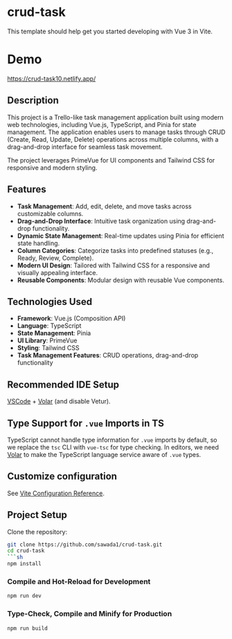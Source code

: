 # crud-task

This template should help get you started developing with Vue 3 in Vite.

# Demo
https://crud-task10.netlify.app/

## Description

This project is a Trello-like task management application built using modern web technologies, including Vue.js, TypeScript, and Pinia for state management. The application enables users to manage tasks through CRUD (Create, Read, Update, Delete) operations across multiple columns, with a drag-and-drop interface for seamless task movement. 

The project leverages PrimeVue for UI components and Tailwind CSS for responsive and modern styling.

## Features

- **Task Management**: Add, edit, delete, and move tasks across customizable columns.
- **Drag-and-Drop Interface**: Intuitive task organization using drag-and-drop functionality.
- **Dynamic State Management**: Real-time updates using Pinia for efficient state handling.
- **Column Categories**: Categorize tasks into predefined statuses (e.g., Ready, Review, Complete).
- **Modern UI Design**: Tailored with Tailwind CSS for a responsive and visually appealing interface.
- **Reusable Components**: Modular design with reusable Vue components.

## Technologies Used

- **Framework**: Vue.js (Composition API)
- **Language**: TypeScript
- **State Management**: Pinia
- **UI Library**: PrimeVue
- **Styling**: Tailwind CSS
- **Task Management Features**: CRUD operations, drag-and-drop functionality



## Recommended IDE Setup
[VSCode](https://code.visualstudio.com/) + [Volar](https://marketplace.visualstudio.com/items?itemName=Vue.volar) (and disable Vetur).

## Type Support for `.vue` Imports in TS

TypeScript cannot handle type information for `.vue` imports by default, so we replace the `tsc` CLI with `vue-tsc` for type checking. In editors, we need [Volar](https://marketplace.visualstudio.com/items?itemName=Vue.volar) to make the TypeScript language service aware of `.vue` types.

## Customize configuration

See [Vite Configuration Reference](https://vite.dev/config/).

## Project Setup
Clone the repository:
   ```bash
   git clone https://github.com/sawada1/crud-task.git
   cd crud-task
```sh
npm install
```

### Compile and Hot-Reload for Development

```sh
npm run dev
```

### Type-Check, Compile and Minify for Production

```sh
npm run build
```
